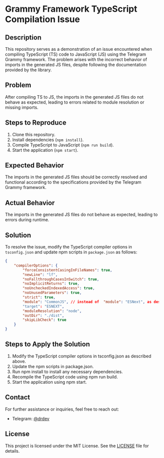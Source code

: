# Grammy Framework TypeScript Compilation Issue

## Description

This repository serves as a demonstration of an issue encountered when compiling TypeScript (TS) code to JavaScript (JS) using the Telegram Grammy framework. The problem arises with the incorrect behavior of imports in the generated JS files, despite following the documentation provided by the library.

## Problem

After compiling TS to JS, the imports in the generated JS files do not behave as expected, leading to errors related to module resolution or missing imports.

## Steps to Reproduce

1. Clone this repository.
2. Install dependencies (`npm install`).
3. Compile TypeScript to JavaScript (`npm run build`).
4. Start the application (`npm start`).

## Expected Behavior

The imports in the generated JS files should be correctly resolved and functional according to the specifications provided by the Telegram Grammy framework.

## Actual Behavior

The imports in the generated JS files do not behave as expected, leading to errors during runtime.

## Solution

To resolve the issue, modify the TypeScript compiler options in `tsconfig.json` and update npm scripts in `package.json` as follows:

```json
{
    "compilerOptions": {
        "forceConsistentCasingInFileNames": true,
        "newLine": "lf",
        "noFallthroughCasesInSwitch": true,
        "noImplicitReturns": true,
        "noUncheckedIndexedAccess": true,
        "noUnusedParameters": true,
        "strict": true,
        "module": "CommonJS", // instead of  "module": "ESNext", as described on https://grammy.dev/hosting/heroku#prerequisites
        "target": "ESNEXT",
        "moduleResolution": "node",
        "outDir": "./dist",
        "skipLibCheck": true
    }
}
```

## Steps to Apply the Solution
1. Modify the TypeScript compiler options in tsconfig.json as described above.
2. Update the npm scripts in package.json.
3. Run npm install to install any necessary dependencies.
4. Recompile the TypeScript code using npm run build.
5. Start the application using npm start.


## Contact

For further assistance or inquiries, feel free to reach out:
- Telegram: [@drdev](https://t.me/drdev)

## License

This project is licensed under the MIT License. See the [LICENSE](LICENSE) file for details.
